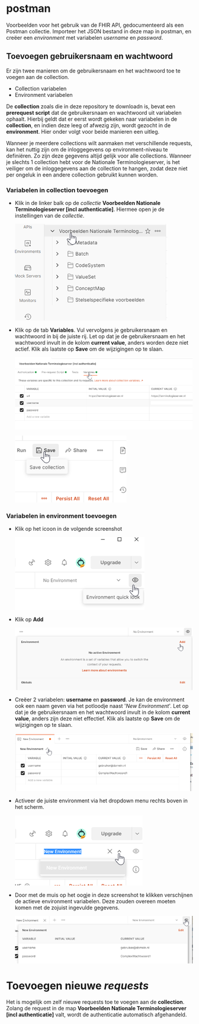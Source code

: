 # postman
Voorbeelden voor het gebruik van de FHIR API, gedocumenteerd als een Postman collectie. Importeer het JSON bestand in deze map in postman, en creëer een *environment* met variabelen *username* en *password*.

## Toevoegen gebruikersnaam en wachtwoord
Er zijn twee manieren om de gebruikersnaam en het wachtwoord toe te voegen aan de collection.
- Collection variabelen
- Environment variabelen

De __collection__ zoals die in deze repository te downloadn is, bevat een __prerequest script__ dat de gebruikersnaam en wachtwoord uit variabelen ophaalt. Hierbij geldt dat er eerst wordt gekeken naar variabelen in de __collection__, en indien deze leeg of afwezig zijn, wordt gezocht in de __environment__. Hier onder volgt voor beide manieren een uitleg.

Wanneer je meerdere collections wilt aanmaken met verschillende requests, kan het nuttig zijn om de inloggegevens op environment-niveau te definiëren. Zo zijn deze gegevens altijd gelijk voor alle collections. Wanneer je slechts 1 collection hebt voor de Nationale Terminologieserver, is het veiliger om de inloggegevens aan de collection te hangen, zodat deze niet per ongeluk in een andere collection gebruikt kunnen worden.

### Variabelen in __collection__ toevoegen
- Klik in de linker balk op de _collectie_ __Voorbeelden Nationale Terminologieserver [incl authenticatie]__. Hiermee open je de instellingen van de _collectie_.

    ![Instellingen collection](screenshots/openen_variabelen_collection.png)

- Klik op de tab __Variables__. Vul vervolgens je gebruikersnaam en wachtwoord in bij de juiste rij. Let op dat je de gebruikersnaam en het wachtwoord invult in de kolom __current value__, anders worden deze niet actief. Klik als laatste op __Save__ om de wijzigingen op te slaan.
    
    ![Instellingen collection](screenshots/wijzigen_variabelen_collection.png)
    
    ![Opslaan collection](screenshots/opslaan_variabelen_collection.png)


### Variabelen in __environment__ toevoegen
- Klik op het icoon in de volgende screenshot

    ![Instellingen environment](screenshots/aanmaken_environment.png)
- Klik op __Add__

    ![Toevoegen environment](screenshots/toevoegen_environment.png)
- Creëer 2 variabelen: __username__ en __password__. Je kan de environment ook een naam geven via het potloodje naast '_New Environment_'. Let op dat je de gebruikersnaam en het wachtwoord invult in de kolom __current value__, anders zijn deze niet effectief. Klik als laatste op __Save__ om de wijzigingen op te slaan.

    ![Aanpassen environment](screenshots/aanpassen_environment.png)
- Activeer de juiste environment via het dropdown menu rechts boven in het scherm.

    ![Activeren environment](screenshots/activeren_environment.png)

- Door met de muis op het oogje in deze screenshot te klikken verschijnen de actieve environment variabelen. Deze zouden overeen moeten komen met de zojuist ingevulde gegevens.

    ![Controleren environment](screenshots/controleren_actieve_environment.png)

# Toevoegen nieuwe _requests_
Het is mogelijk om zelf nieuwe requests toe te voegen aan de __collection__. Zolang de request in de map __Voorbeelden Nationale Terminologieserver [incl authenticatie]__ valt, wordt de authenticatie automatisch afgehandeld.